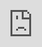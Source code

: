 ```yaml
---
layout: post
title: "현아가 'I'm not cool'의 별난 MV를 떨어뜨린다."
author: "undefined"
thumbnail: "https://www.allkpop.com/upload/2021/01/content/280434/thumb/1611826475_germainej.jpg"
tags: 
---
```




<div class="video_wrapper" style="padding-top: 56.25%;">
    <iframe id="player" class="main_video" src="https://www.youtube.com/embed/_yXEnhyOTQo" width="100%" height="100%" frameborder="0" allowfullscreen="" style="display: block !important; position: absolute; top: 0px; left: 0px; width: 100%; height: 100%;"></iframe>
</div>


현아가 "I`m Not Cool" 뮤직비디오를 삭제했다.

기발한 MV에서 현아는 각기 다른 펑키한 환경에서 춤을 추고, 구름 위에 눕고, 뱀과 춤을 추는 등 더 많은 춤을 춘다. `I`m Not Cool`은 동명의 가수 7집 미니앨범 타이틀곡으로, 본인의 희망과 다른 이들의 기대를 담은 곡이다.

위의 현아의 `난 멋지지 않아` MV를 보시고, 여러분의 생각을 아래 댓글로 알려주시기 바랍니다.